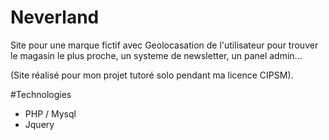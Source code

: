 # Neverland

Site pour une marque fictif avec Geolocasation de l'utilisateur pour trouver le magasin le plus proche, un systeme de newsletter, un panel admin...

(Site réalisé pour mon projet tutoré solo pendant ma licence CIPSM).

#Technologies

- PHP / Mysql
- Jquery
